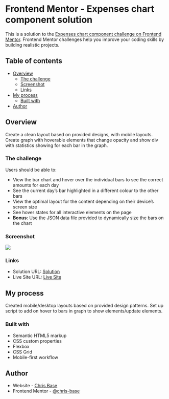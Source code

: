 # Frontend Mentor - Expenses chart component solution

This is a solution to the [Expenses chart component challenge on Frontend Mentor](https://www.frontendmentor.io/challenges/expenses-chart-component-e7yJBUdjwt). Frontend Mentor challenges help you improve your coding skills by building realistic projects.

## Table of contents

- [Overview](#overview)
  - [The challenge](#the-challenge)
  - [Screenshot](#screenshot)
  - [Links](#links)
- [My process](#my-process)
  - [Built with](#built-with)
- [Author](#author)

## Overview

Create a clean layout based on provided designs, with mobile layouts. Create graph with hoverable elements that change opacity and show div with statistics showing for each bar in the graph.

### The challenge

Users should be able to:

- View the bar chart and hover over the individual bars to see the correct amounts for each day
- See the current day’s bar highlighted in a different colour to the other bars
- View the optimal layout for the content depending on their device’s screen size
- See hover states for all interactive elements on the page
- **Bonus**: Use the JSON data file provided to dynamically size the bars on the chart

### Screenshot

![](./public/expenses-chart-component-screenshot.png)

### Links

- Solution URL: [Solution](https://www.frontendmentor.io/solutions/expenses-chart-0AwE_R5tKM)
- Live Site URL: [Live Site](https://chris-base.github.io/Expenses-chart-component/)

## My process

Created mobile/desktop layouts based on provided design patterns. Set up script to add on hover to bars in graph to show elements/update elements.

### Built with

- Semantic HTML5 markup
- CSS custom properties
- Flexbox
- CSS Grid
- Mobile-first workflow

## Author

- Website - [Chris Base](https://github.com/chris-base)
- Frontend Mentor - [@chris-base](https://www.frontendmentor.io/profile/chris-base)
